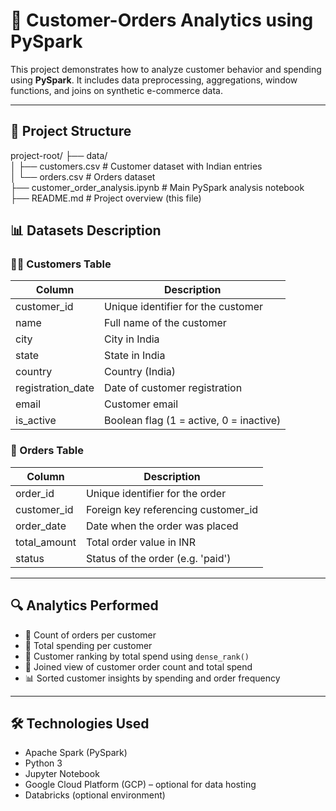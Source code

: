 # 🧠 Customer-Orders Analytics using PySpark

This project demonstrates how to analyze customer behavior and spending using **PySpark**. It includes data preprocessing, aggregations, window functions, and joins on synthetic e-commerce data.

---
## 📁 Project Structure
project-root/
├── data/  
│ ├── customers.csv # Customer dataset with Indian entries  
│ └── orders.csv # Orders dataset  
├── customer_order_analysis.ipynb # Main PySpark analysis notebook  
├── README.md # Project overview (this file)  

## 📊 Datasets Description

### 🧑‍💼 Customers Table

| Column            | Description                         |
|-------------------|-------------------------------------|
| customer_id       | Unique identifier for the customer  |
| name              | Full name of the customer           |
| city              | City in India                       |
| state             | State in India                      |
| country           | Country (India)                     |
| registration_date | Date of customer registration       |
| email             | Customer email                      |
| is_active         | Boolean flag (1 = active, 0 = inactive) |

### 🛒 Orders Table

| Column       | Description                           |
|--------------|---------------------------------------|
| order_id     | Unique identifier for the order       |
| customer_id  | Foreign key referencing customer_id   |
| order_date   | Date when the order was placed        |
| total_amount | Total order value in INR              |
| status       | Status of the order (e.g. 'paid')     |

---

## 🔍 Analytics Performed

- 🧾 Count of orders per customer
- 💸 Total spending per customer
- 🏅 Customer ranking by total spend using `dense_rank()`
- 🔗 Joined view of customer order count and total spend
- 📊 Sorted customer insights by spending and order frequency

---

## 🛠 Technologies Used

- Apache Spark (PySpark)
- Python 3
- Jupyter Notebook
- Google Cloud Platform (GCP) – optional for data hosting
- Databricks (optional environment)


 
